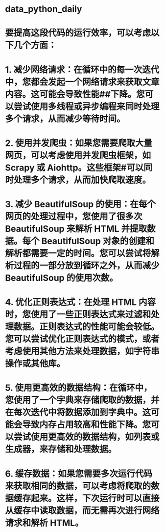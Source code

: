 # data_python_daily
# 要提高这段代码的运行效率，可以考虑以下几个方面：

# 1. 减少网络请求：在循环中的每一次迭代中，您都会发起一个网络请求来获取文章内容。这可能会导致性能##下降。您可以尝试使用多线程或异步编程来同时处理多个请求，从而减少等待时间。

# 2. 使用并发爬虫：如果您需要爬取大量网页，可以考虑使用并发爬虫框架，如 Scrapy 或 Aiohttp。这些框架#可以同时处理多个请求，从而加快爬取速度。

# 3. 减少 BeautifulSoup 的使用：在每个网页的处理过程中，您使用了很多次 BeautifulSoup 来解析 HTML 并提取数据。每个 BeautifulSoup 对象的创建和解析都需要一定的时间。您可以尝试将解析过程的一部分放到循环之外，从而减少 BeautifulSoup 的使用次数。

# 4. 优化正则表达式：在处理 HTML 内容时，您使用了一些正则表达式来过滤和处理数据。正则表达式的性能可能会较低。您可以尝试优化正则表达式的模式，或者考虑使用其他方法来处理数据，如字符串操作或其他库。

# 5. 使用更高效的数据结构：在循环中，您使用了一个字典来存储爬取的数据，并在每次迭代中将数据添加到字典中。这可能会导致内存占用较高和性能下降。您可以尝试使用更高效的数据结构，如列表或生成器，来存储和处理数据。

# 6. 缓存数据：如果您需要多次运行代码来获取相同的数据，可以考虑将爬取的数据缓存起来。这样，下次运行时可以直接从缓存中读取数据，而无需再次进行网络请求和解析 HTML。

